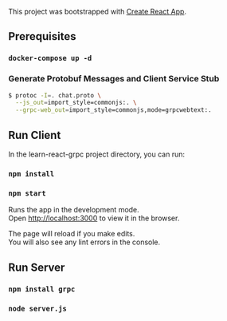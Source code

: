 This project was bootstrapped with [Create React App](https://github.com/facebook/create-react-app).

## Prerequisites
### `docker-compose up -d`

### Generate Protobuf Messages and Client Service Stub
```sh
$ protoc -I=. chat.proto \
  --js_out=import_style=commonjs:. \
  --grpc-web_out=import_style=commonjs,mode=grpcwebtext:.
```

## Run Client

In the learn-react-grpc project directory, you can run:

### `npm install`

### `npm start`

Runs the app in the development mode.<br>
Open [http://localhost:3000](http://localhost:3000) to view it in the browser.

The page will reload if you make edits.<br>
You will also see any lint errors in the console.

## Run Server
### `npm install grpc`
### `node server.js`